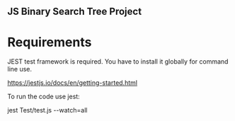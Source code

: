 ## JS Binary Search Tree Project

# Requirements

JEST test framework is required. You have to install it globally for command line use.

https://jestjs.io/docs/en/getting-started.html

To run the code use jest:

jest Test/test.js --watch=all
